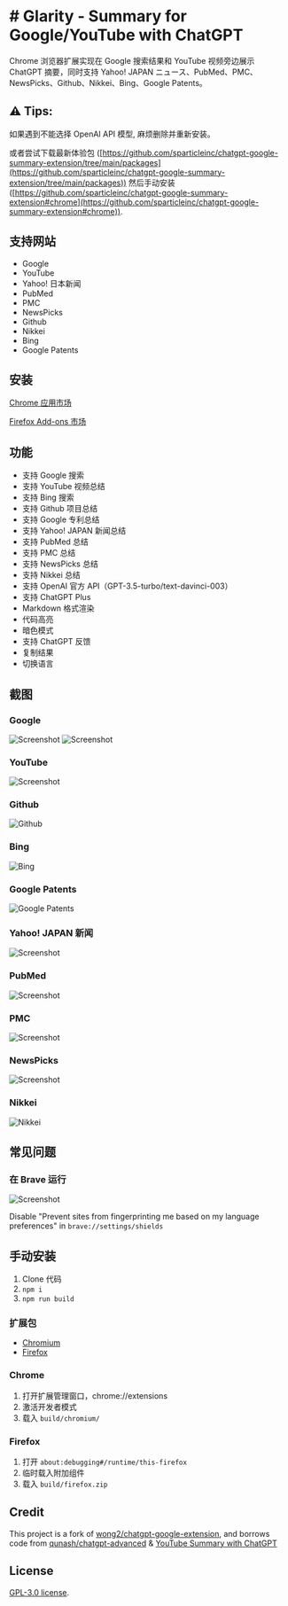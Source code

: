 # # Glarity - Summary for Google/YouTube with ChatGPT

Chrome 浏览器扩展实现在 Google 搜索结果和 YouTube 视频旁边展示 ChatGPT 摘要，同时支持 Yahoo! JAPAN ニュース、PubMed、PMC、NewsPicks、Github、Nikkei、Bing、Google Patents。

## ⚠️ Tips:

如果遇到不能选择 OpenAI API 模型, 麻烦删除并重新安装。

或者尝试下载最新体验包 ([https://github.com/sparticleinc/chatgpt-google-summary-extension/tree/main/packages](https://github.com/sparticleinc/chatgpt-google-summary-extension/tree/main/packages)) 然后手动安装 ([https://github.com/sparticleinc/chatgpt-google-summary-extension#chrome](https://github.com/sparticleinc/chatgpt-google-summary-extension#chrome)).

## 支持网站

- Google
- YouTube
- Yahoo! 日本新闻
- PubMed
- PMC
- NewsPicks
- Github
- Nikkei
- Bing
- Google Patents

## 安装

[Chrome 应用市场](https://chrome.google.com/webstore/detail/summary-for-google-with-c/cmnlolelipjlhfkhpohphpedmkfbobjc)

[Firefox Add-ons 市场](https://addons.mozilla.org/zh-CN/firefox/addon/glarity/)

## 功能

- 支持 Google 搜索
- 支持 YouTube 视频总结
- 支持 Bing 搜索
- 支持 Github 项目总结
- 支持 Google 专利总结
- 支持 Yahoo! JAPAN 新闻总结
- 支持 PubMed 总结
- 支持 PMC 总结
- 支持 NewsPicks 总结
- 支持 Nikkei 总结
- 支持 OpenAI 官方 API（GPT-3.5-turbo/text-davinci-003）
- 支持 ChatGPT Plus
- Markdown 格式渲染
- 代码高亮
- 暗色模式
- 支持 ChatGPT 反馈
- 复制结果
- 切换语言

## 截图

### Google

![Screenshot](screenshots/extension-google-zh-CN.png?raw=true)
![Screenshot](screenshots/google-vs-chatgpt.png?raw=true)

### YouTube

![Screenshot](screenshots/extension-youtube-zh-CN.jpeg?raw=true)

### Github

![Github](screenshots/github-cn.png?raw=true)

### Bing

![Bing](screenshots/bing-cn.png)

### Google Patents

![Google Patents](screenshots/google-patents-zh.png)

### Yahoo! JAPAN 新闻

![Screenshot](screenshots/yahoo-japan.jpg?raw=true)

### PubMed

![Screenshot](screenshots/pubmed.jpg?raw=true)

### PMC

![Screenshot](screenshots/PMC-cn.png?raw=true)

### NewsPicks

![Screenshot](screenshots/newspicks-zh.jpg?raw=true)

### Nikkei

![Nikkei](screenshots/nikkei-jp.png)

## 常见问题

### 在 Brave 运行

![Screenshot](screenshots/brave.png?raw=true)

Disable "Prevent sites from fingerprinting me based on my language preferences" in `brave://settings/shields`

## 手动安装

1. Clone 代码
2. `npm i`
3. `npm run build`

### 扩展包

- [Chromium](packages/Glarity-chromium.zip)
- [Firefox](packages/Glarity-firefox.zip)

### Chrome

1. 打开扩展管理窗口，chrome://extensions
2. 激活开发者模式
3. 载入 `build/chromium/`

### Firefox

1. 打开 `about:debugging#/runtime/this-firefox`
2. 临时载入附加组件
3. 载入 `build/firefox.zip`

## Credit

This project is a fork of [wong2/chatgpt-google-extension](https://github.com/wong2/chatgpt-google-extension), and borrows code from [qunash/chatgpt-advanced](https://github.com/qunash/chatgpt-advanced) & [YouTube Summary with ChatGPT](https://github.com/kazuki-sf/YouTube_Summary_with_ChatGPT)

## License

[GPL-3.0 license](LICENSE).

